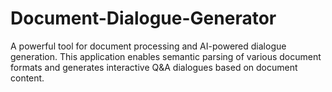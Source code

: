 # Document-Dialogue-Generator
A powerful tool for document processing and AI-powered dialogue generation. This application enables semantic parsing of various document formats and generates interactive Q&amp;A dialogues based on document content.
